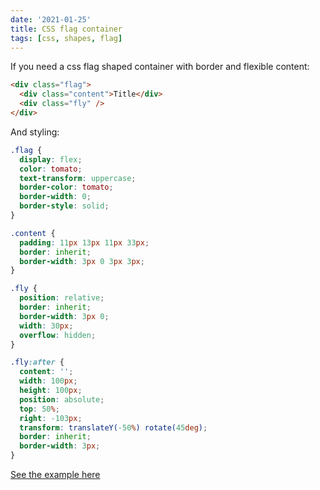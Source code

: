 ```yaml
---
date: '2021-01-25'
title: CSS flag container
tags: [css, shapes, flag]
---
```


If you need a css flag shaped container with border and flexible content:

```html
<div class="flag">
  <div class="content">Title</div>
  <div class="fly" />
</div>
```

And styling:

```css
.flag {
  display: flex;
  color: tomato;
  text-transform: uppercase;
  border-color: tomato;
  border-width: 0;
  border-style: solid;
}

.content {
  padding: 11px 13px 11px 33px;
  border: inherit;
  border-width: 3px 0 3px 3px;
}

.fly {
  position: relative;
  border: inherit;
  border-width: 3px 0;
  width: 30px;
  overflow: hidden;
}

.fly:after {
  content: '';
  width: 100px;
  height: 100px;
  position: absolute;
  top: 50%;
  right: -103px;
  transform: translateY(-50%) rotate(45deg);
  border: inherit;
  border-width: 3px;
}
```

[See the example here](https://codepen.io/solodov-dev/pen/XWjLaJV?editors=1100)
